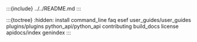 :::{include} ../../README.md
:::

:::{toctree}
:hidden:
install
command_line
faq
esef
user_guides/user_guides
plugins/plugins
python_api/python_api
contributing
build_docs
license
apidocs/index
genindex
:::
